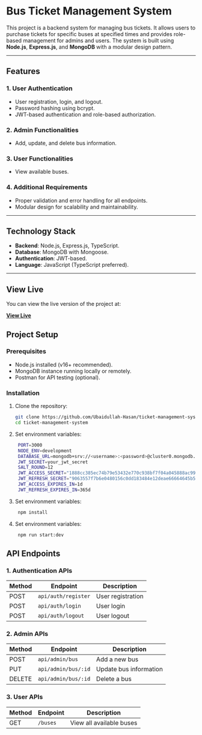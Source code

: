 # Bus Ticket Management System

This project is a backend system for managing bus tickets. It allows users to purchase tickets for specific buses at specified times and provides role-based management for admins and users. The system is built using **Node.js**, **Express.js**, and **MongoDB** with a modular design pattern.

---

## Features

### 1. User Authentication
- User registration, login, and logout.
- Password hashing using bcrypt.
- JWT-based authentication and role-based authorization.

### 2. Admin Functionalities
- Add, update, and delete bus information.


### 3. User Functionalities
- View available buses.

### 4. Additional Requirements
- Proper validation and error handling for all endpoints.
- Modular design for scalability and maintainability.

---

## Technology Stack

- **Backend**: Node.js, Express.js, TypeScript.
- **Database**: MongoDB with Mongoose.
- **Authentication**: JWT-based.
- **Language**: JavaScript (TypeScript preferred).

---

## View Live

You can view the live version of the project at:

[**View Live**](https://ticket-management-system-tau.vercel.app/)

## Project Setup

### Prerequisites
- Node.js installed (v16+ recommended).
- MongoDB instance running locally or remotely.
- Postman for API testing (optional).

### Installation
1. Clone the repository:
   ```bash
   git clone https://github.com/Ubaidullah-Hasan/ticket-management-system.git
   cd ticket-management-system
2. Set environment variables:
   ```bash
    PORT=3000
    NODE_ENV=development
    DATABASE_URL=mongodb+srv://<username>:<password>@cluster0.mongodb.net/<dbname>
    JWT_SECRET=your_jwt_secret
    SALT_ROUND=12
    JWT_ACCESS_SECRET="1888cc385ec74b79e53432e770c938bf7f04a045888ac991091237d8566a89aa8af67cc64d99db95af1b02a2229edbecdb921f302d2cc8ff5dbe1e6b642f3330" 
    JWT_REFRESH_SECRET="9063557f7b6e0480156c0dd183484e12deae66664645b556e35e5d4403b1860d6358d45a89ea5c0baea7ab215bac3c64405a87e5f428e102c3fdf2969f4d8047"
    JWT_ACCESS_EXPIRES_IN=1d
    JWT_REFRESH_EXPIRES_IN=365d
    ```
3. Set environment variables:
   ```bash
    npm install
    ```
4. Set environment variables:
   ```bash
    npm run start:dev
    ````


## API Endpoints

### 1. Authentication APIs

| **Method** | **Endpoint**     | **Description**   |
| ---------- | ---------------- | ----------------- |
| POST       | `api/auth/register` | User registration |
| POST       | `api/auth/login`    | User login        |
| POST       | `api/auth/logout`   | User logout       |


### 2. Admin APIs

| **Method** | **Endpoint**        | **Description**           |
| ---------- | ------------------- | ------------------------- |
| POST       | `api/admin/bus`        | Add a new bus             |
| PUT        | `api/admin/bus/:id`    | Update bus information    |
| DELETE     | `api/admin/bus/:id`    | Delete a bus              |

### 3. User APIs

| **Method** | **Endpoint**        | **Description**                               |
| ---------- | ------------------- | --------------------------------------------- |
| GET        | `/buses`            | View all available buses                      |

